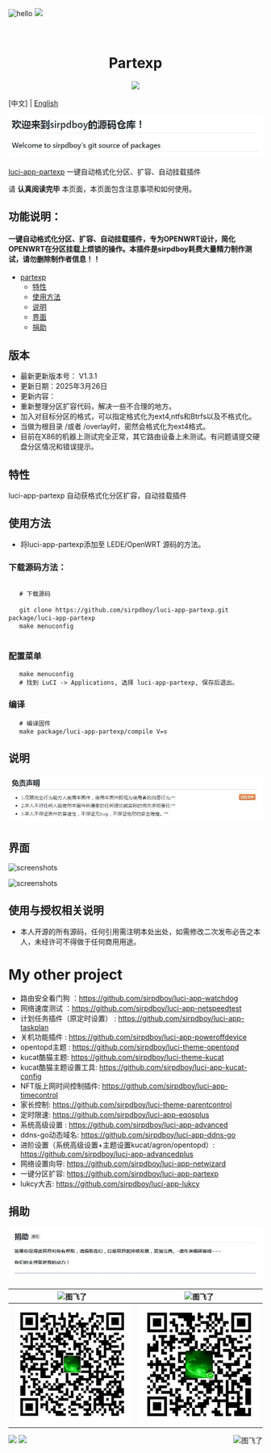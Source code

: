 ![hello](https://views.whatilearened.today/views/github/sirpdboy/deplives.svg) [![](https://img.shields.io/badge/TG群-点击加入-FFFFFF.svg)](https://t.me/joinchat/AAAAAEpRF88NfOK5vBXGBQ)

<h1 align="center">
  <br>Partexp<br>
</h1>

  <p align="center">

  <a target="_blank" href="https://github.com/sirpdboy/luci-app-partexp/releases">
    <img src="https://img.shields.io/github/release/sirpdboy/luci-app-partexp.svg?style=flat-square&label=partexp&colorB=green">
  </a>
</p>

[中文] | [English](README.md) 

![screenshots](https://raw.githubusercontent.com/sirpdboy/openwrt/master/doc/说明1.jpg)


[luci-app-partexp](https://github.com/sirpdboy/luci-app-partexp) 一键自动格式化分区、扩容、自动挂载插件


请 **认真阅读完毕** 本页面，本页面包含注意事项和如何使用。

## 功能说明：


#### 一键自动格式化分区、扩容、自动挂载插件，专为OPENWRT设计，简化OPENWRT在分区挂载上烦锁的操作。本插件是sirpdboy耗费大量精力制作测试，请勿删除制作者信息！！

<!-- TOC -->

- [partexp](#luci-app-partexp)
  - [特性](#特性)
  - [使用方法](#使用方法)
  - [说明](#说明)
  - [界面](#界面)
  - [捐助](#捐助)

<!-- /TOC -->

## 版本

- 最新更新版本号： V1.3.1
- 更新日期：2025年3月26日
- 更新内容：
- 重新整理分区扩容代码，解决一些不合理的地方。
- 加入对目标分区的格式，可以指定格式化为ext4,ntfs和Btrfs以及不格式化。
- 当做为根目录 /或者 /overlay时，密然会格式化为ext4格式。
- 目前在X86的机器上测试完全正常，其它路由设备上未测试。有问题请提交硬盘分区情况和错误提示。

 
## 特性
 luci-app-partexp 自动获格式化分区扩容，自动挂载插件

## 使用方法

- 将luci-app-partexp添加至 LEDE/OpenWRT 源码的方法。

### 下载源码方法：

 ```Brach
 
    # 下载源码
	
    git clone https://github.com/sirpdboy/luci-app-partexp.git package/luci-app-partexp
    make menuconfig
	
 ``` 
### 配置菜单

 ```Brach
    make menuconfig
	# 找到 LuCI -> Applications, 选择 luci-app-partexp, 保存后退出。
 ``` 
 
### 编译

 ```Brach 
    # 编译固件
    make package/luci-app-partexp/compile V=s
 ```

## 说明

![screenshots](https://raw.githubusercontent.com/sirpdboy/openwrt/master/doc/说明2.jpg)

## 界面

![screenshots](./doc/partexp1.png)

![screenshots](./doc/partexp2.png)



## 使用与授权相关说明
 
- 本人开源的所有源码，任何引用需注明本处出处，如需修改二次发布必告之本人，未经许可不得做于任何商用用途。




# My other project

- 路由安全看门狗 ：https://github.com/sirpdboy/luci-app-watchdog
- 网络速度测试 ：https://github.com/sirpdboy/luci-app-netspeedtest
- 计划任务插件（原定时设置） : https://github.com/sirpdboy/luci-app-taskplan
- 关机功能插件 : https://github.com/sirpdboy/luci-app-poweroffdevice
- opentopd主题 : https://github.com/sirpdboy/luci-theme-opentopd
- kucat酷猫主题: https://github.com/sirpdboy/luci-theme-kucat
- kucat酷猫主题设置工具: https://github.com/sirpdboy/luci-app-kucat-config
- NFT版上网时间控制插件: https://github.com/sirpdboy/luci-app-timecontrol
- 家长控制: https://github.com/sirpdboy/luci-theme-parentcontrol
- 定时限速: https://github.com/sirpdboy/luci-app-eqosplus
- 系统高级设置 : https://github.com/sirpdboy/luci-app-advanced
- ddns-go动态域名: https://github.com/sirpdboy/luci-app-ddns-go
- 进阶设置（系统高级设置+主题设置kucat/agron/opentopd）: https://github.com/sirpdboy/luci-app-advancedplus
- 网络设置向导: https://github.com/sirpdboy/luci-app-netwizard
- 一键分区扩容: https://github.com/sirpdboy/luci-app-partexp
- lukcy大吉: https://github.com/sirpdboy/luci-app-lukcy

## 捐助

![screenshots](https://raw.githubusercontent.com/sirpdboy/openwrt/master/doc/说明3.jpg)

|     <img src="https://img.shields.io/badge/-支付宝-F5F5F5.svg" href="#赞助支持本项目-" height="25" alt="图飞了"/>  |  <img src="https://img.shields.io/badge/-微信-F5F5F5.svg" height="25" alt="图飞了" href="#赞助支持本项目-"/>  | 
| :-----------------: | :-------------: |
|![xm1](https://raw.githubusercontent.com/sirpdboy/openwrt/master/doc/支付宝.png) | ![xm1](https://raw.githubusercontent.com/sirpdboy/openwrt/master/doc/微信.png) |

<a href="#readme">
    <img src="https://img.shields.io/badge/-返回顶部-orange.svg" alt="图飞了" title="返回顶部" align="right"/>
</a>

![](https://visitor-badge-deno.deno.dev/sirpdboy.sirpdboy.svg)  [![](https://img.shields.io/badge/TG群-点击加入-FFFFFF.svg)](https://t.me/joinchat/AAAAAEpRF88NfOK5vBXGBQ)


